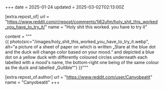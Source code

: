 +++
date = 2025-01-24
updated = 2025-03-02T02:13:00Z

[extra.repost_of]
url = "https://www.reddit.com/r/repost/comments/1i62ufm/holy_shit_this_worked_you_have_to_try_it/"
name = "Holy shit this worked. you have to try it"

content = """\
{{ photo(src="/images/holy_shit_this_worked_you_have_to_try_it.webp",
alt="a picture of a sheet of paper on which is written „Stare at the blue dot
and the duck will change color based on your mood.“ and depicted a blue dot on
a yellow duck with differently coloured circles underneath each labelled with a
mood's name, the bottom-right one being of the same colour as the duck and
labelled „Gullible“") }}"""

[extra.repost_of.author]
url = "https://www.reddit.com/user/Canyobeatit"
name = "Canyobeatit"
+++

<!-- more -->
